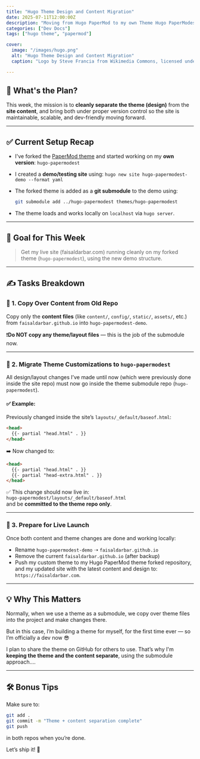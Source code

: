 ```yaml
---
title: "Hugo Theme Design and Content Migration"
date: 2025-07-11T12:00:00Z
description: "Moving from Hugo PaperMod to my own Theme Hugo PaperModest"
categories: ["Dev Docs"]
tags: ["hugo theme", "papermod"]

cover:
  image: "/images/hugo.png"
  alt: "Hugo Theme Design and Content Migration"
  caption: "Logo by Steve Francia from Wikimedia Commons, licensed under Apache 2.0"

---
```



## 🧭 What's the Plan?

This week, the mission is to **cleanly separate the theme (design)** from the **site content**, and bring both under proper version control so the site is maintainable, scalable, and dev-friendly moving forward.

---

## ✅ Current Setup Recap

- I've forked the [PaperMod theme](https://github.com/adityatelange/hugo-PaperMod) and started working on my **own version**: `hugo-papermodest`
- I created a **demo/testing site** using: `hugo new site hugo-papermodest-demo --format yaml`
- The forked theme is added as a **git submodule** to the demo using:

  ```bash
  git submodule add ../hugo-papermodest themes/hugo-papermodest
  ```

- The theme loads and works locally on `localhost` via `hugo server`.

---

## 🎯 Goal for This Week

> Get my live site (faisaldarbar.com) running cleanly on my forked theme (`hugo-papermodest`), using the new demo structure.

---

## ✍️ Tasks Breakdown

### 🔁 1. Copy Over Content from Old Repo

Copy only the **content files** (like `content/`, `config/`, `static/`, `assets/`, etc.) from `faisaldarbar.github.io` into `hugo-papermodest-demo`.

❗️**Do NOT copy any theme/layout files** — this is the job of the submodule now.

---

### 🎨 2. Migrate Theme Customizations to `hugo-papermodest`

All design/layout changes I’ve made until now (which were previously done inside the site repo) must now go inside the theme submodule repo (`hugo-papermodest`).

#### ✅ Example:

Previously changed inside the site’s `layouts/_default/baseof.html`:

```html
<head>
  {{- partial "head.html" . }}
</head>
```

➡️ Now changed to:

```html
<head>
  {{- partial "head.html" . }}
  {{- partial "head-extra.html" . }}
</head>
```

✅ This change should now live in:  
`hugo-papermodest/layouts/_default/baseof.html`  
and be **committed to the theme repo only**.

---

### 🚀 3. Prepare for Live Launch

Once both content and theme changes are done and working locally:

- Rename `hugo-papermodest-demo` ➝ `faisaldarbar.github.io`
- Remove the current `faisaldarbar.github.io` (after backup)
- Push my custom theme to my Hugo PaperMod theme forked repository, and my updated site with the latest content and design to: `https://faisaldarbar.com`.

---

## 💡 Why This Matters

Normally, when we use a theme as a submodule, we copy over theme files into the project and make changes there.

But in this case, I’m building a theme for myself, for the first time ever — so I’m officially a dev now 😎

I plan to share the theme on GitHub for others to use. That’s why I'm **keeping the theme and the content separate**, using the submodule approach....

---

## 🛠️ Bonus Tips

Make sure to:

```bash
git add .
git commit -m "Theme + content separation complete"
git push
```

in both repos when you’re done.

Let’s ship it! 🚀

